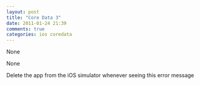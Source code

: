 ```yaml
---
layout: post
title: "Core Data 3"
date: 2011-01-24 21:39
comments: true
categories: ios coredata
---
```


None


None


Delete the app from the iOS simulator whenever seeing this error message

